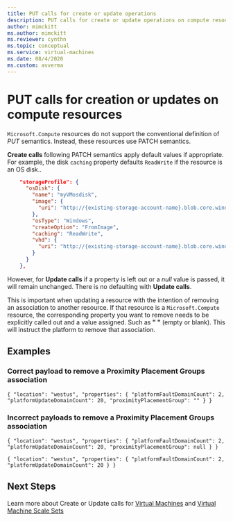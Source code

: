 ```yaml
---
title: PUT calls for create or update operations
description: PUT calls for create or update operations on compute resources 
author: mimckitt
ms.author: mimckitt
ms.reviewer: cynthn
ms.topic: conceptual
ms.service: virtual-machines
ms.date: 08/4/2020
ms.custom: avverma
---
```


# PUT calls for creation or updates on compute resources

`Microsoft.Compute` resources do not support the conventional definition of *PUT* semantics. Instead, these resources use PATCH semantics.

**Create calls** following PATCH semantics apply default values if appropriate. For example, the disk `caching` property defaults `ReadWrite` if the resource is an OS disk.. 

```json
    "storageProfile": {
      "osDisk": {
        "name": "myVMosdisk",
        "image": {
          "uri": "http://{existing-storage-account-name}.blob.core.windows.net/{existing-container-name}/{existing-generalized-os-image-blob-name}.vhd"
        },
        "osType": "Windows",
        "createOption": "FromImage",
        "caching": "ReadWrite",
        "vhd": {
          "uri": "http://{existing-storage-account-name}.blob.core.windows.net/{existing-container-name}/myDisk.vhd"
        }
      }
    },
```

However, for **Update calls**  if a property is left out or a *null* value is passed, it will remain unchanged. There is no defaulting with **Update calls**.

This is important when updating a resource with the intention of removing an association to another resource. If that resource is a `Microsoft.Compute` resource, the corresponding property you want to remove needs to be explicitly called out and a value assigned. Such as **" "** (empty or blank). This will instruct the platform to remove that association.

## Examples

### Correct payload to remove a Proximity Placement Groups association

`
{ "location": "westus", "properties": { "platformFaultDomainCount": 2, "platformUpdateDomainCount": 20, "proximityPlacementGroup": "" } }
`

### Incorrect payloads to remove a Proximity Placement Groups association

`
{ "location": "westus", "properties": { "platformFaultDomainCount": 2, "platformUpdateDomainCount": 20, "proximityPlacementGroup": null } }
`

`
{ "location": "westus", "properties": { "platformFaultDomainCount": 2, "platformUpdateDomainCount": 20 } }
`

## Next Steps
Learn more about Create or Update calls for [Virtual Machines](https://docs.microsoft.com/rest/api/compute/virtualmachines/createorupdate) and [Virtual Machine Scale Sets](https://docs.microsoft.com/rest/api/compute/virtualmachinescalesets/createorupdate)

